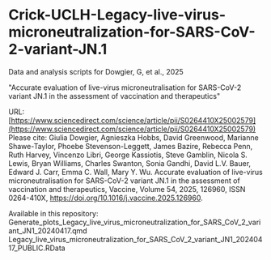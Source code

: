 # Crick-UCLH-Legacy-live-virus-microneutralization-for-SARS-CoV-2-variant-JN.1

Data and analysis scripts for Dowgier, G, et al., 2025

"Accurate evaluation of live-virus microneutralisation for SARS-CoV-2 variant JN.1 in the assessment of vaccination and therapeutics"

URL: [https://www.sciencedirect.com/science/article/pii/S0264410X25002579](https://www.sciencedirect.com/science/article/pii/S0264410X25002579)
Please cite: Giulia Dowgier, Agnieszka Hobbs, David Greenwood, Marianne Shawe-Taylor, Phoebe Stevenson-Leggett, James Bazire, Rebecca Penn, Ruth Harvey, Vincenzo Libri, George Kassiotis, Steve Gamblin, Nicola S. Lewis, Bryan Williams, Charles Swanton, Sonia Gandhi, David L.V. Bauer, Edward J. Carr, Emma C. Wall, Mary Y. Wu. Accurate evaluation of live-virus microneutralisation for SARS-CoV-2 variant JN.1 in the assessment of vaccination and therapeutics,
Vaccine, Volume 54, 2025, 126960, ISSN 0264-410X, https://doi.org/10.1016/j.vaccine.2025.126960.

Available in this repository: 
Generate_plots_Legacy_live_virus_microneutralization_for_SARS_CoV_2_variant_JN1_20240417.qmd 
Legacy_live_virus_microneutralization_for_SARS_CoV_2_variant_JN1_20240417_PUBLIC.RData

